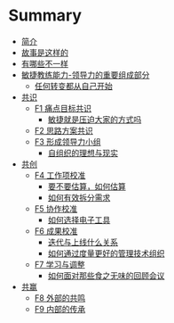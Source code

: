 # Summary

* [简介](README.md)
* [故事是这样的](01_The_Story.md)
* [有哪些不一样](02_The_Differences.md)
* [敏捷教练能力-领导力的重要组成部分]()
    * [任何转变都从自己开始]()
* [共识](design_alliance.md)
    * [F1 痛点目标共识](F1.md)
        * [敏捷就是压迫大家的方式吗]()
    * [F2 思路方案共识]()
    * [F3 形成领导力小组]()
        * [自组织的理想与现实]()
* [共创](co_create.md)
    * [F4 工作项校准]()
        * [要不要估算，如何估算]()
        * [如何有效拆分需求]()
    * [F5 协作校准](F5.md)
        * [如何选择电子工具](collaboration_tools_selection.md)
    * [F6 成果校准]()
        * [迭代与上线什么关系]()
        * [如何通过度量更好的管理技术组织](measurement.md)
    * [F7 学习与调整](F7.md)
        * [如何面对那些食之无味的回顾会议]()
* [共赢]()
    * [F8 外部的共鸣]()
    * [F9 内部的传承]()



